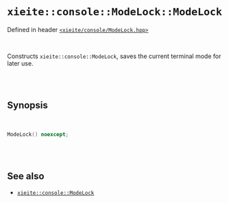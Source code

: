 # `xieite::console::ModeLock::ModeLock`
Defined in header [`<xieite/console/ModeLock.hpp>`](https://github.com/Eczbek/xieite/tree/main/include/xieite/console/ModeLock.hpp)

<br/>

Constructs `xieite::console::ModeLock`, saves the current terminal mode for later use.

<br/><br/>

## Synopsis

<br/>

```cpp
ModeLock() noexcept;
```

<br/><br/>

## See also
- [`xieite::console::ModeLock`](https://github.com/Eczbek/xieite/tree/main/docs/console/ModeLock.md)
